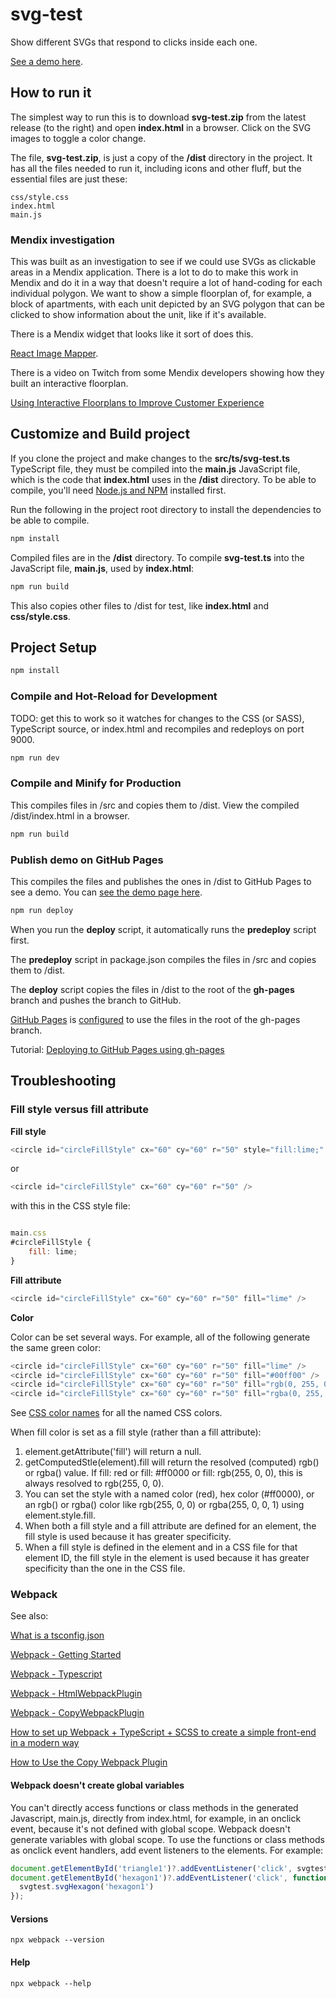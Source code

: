 # svg-test

Show different SVGs that respond to clicks inside each one.

[See a demo here](https://laurenra.github.io/svg-test/).

## How to run it

The simplest way to run this is to download **svg-test.zip** from the latest 
release (to the right) and open **index.html** in a browser. Click on the SVG 
images to toggle a color change.

The file, **svg-test.zip**, is just a copy of the **/dist** directory in the 
project. It has all the files needed to run it, including icons and other fluff, 
but the essential files are just these:

```shell
css/style.css
index.html
main.js
```

### Mendix investigation

This was built as an investigation to see if we could use SVGs as clickable 
areas in a Mendix application. There is a lot to do to make this work in 
Mendix and do it in a way that doesn't require a lot of hand-coding for each 
individual polygon. We want to show a simple floorplan of, for example, a block 
of apartments, with each unit depicted by an SVG polygon that can be clicked to 
show information about the unit, like if it's available.

There is a Mendix widget that looks like it sort of does this.

[React Image Mapper](https://marketplace.mendix.com/link/component/235635).

There is a video on Twitch from some Mendix developers showing how they built 
an interactive floorplan.

[Using Interactive Floorplans to Improve Customer Experience](https://www.twitch.tv/videos/1302068683)


## Customize and Build project

If you clone the project and make changes to the **src/ts/svg-test.ts** 
TypeScript file, they must be compiled into the **main.js** JavaScript file, 
which is the code that **index.html** uses in the **/dist** directory. To be 
able to compile, you'll need 
[Node.js and NPM](https://docs.npmjs.com/downloading-and-installing-node-js-and-npm) 
installed first.

Run the following in the project root directory to install the dependencies 
to be able to compile.

```sh
npm install
```

Compiled files are in the **/dist** directory. To compile **svg-test.ts** into 
the JavaScript file, **main.js**, used by **index.html**: 

```sh
npm run build
```

This also copies other files to /dist for test, like **index.html** and 
**css/style.css**.

## Project Setup

```sh
npm install
```

### Compile and Hot-Reload for Development
TODO: get this to work so it watches for changes to the CSS (or SASS), TypeScript 
source, or index.html and recompiles and redeploys on port 9000.

```sh
npm run dev
```

### Compile and Minify for Production
This compiles files in /src and copies them to /dist. View the compiled 
/dist/index.html in a browser.

```sh
npm run build
```

### Publish demo on GitHub Pages 
This compiles the files and publishes the ones in /dist to GitHub Pages to see 
a demo. You can [see the demo page here](https://laurenra.github.io/svg-test/).

```sh
npm run deploy
```

When you run the **deploy** script, it automatically runs the **predeploy** 
script first.

The **predeploy** script in package.json compiles the files in /src and copies 
them to /dist.

The **deploy** script copies the files in /dist to the root of the **gh-pages** branch 
and pushes the branch to GitHub.

[GitHub Pages](https://docs.github.com/en/pages) is 
[configured](https://docs.github.com/en/pages/getting-started-with-github-pages/configuring-a-publishing-source-for-your-github-pages-site) 
to use the files in the root of the gh-pages branch.

Tutorial: [Deploying to GitHub Pages using gh-pages](https://dev.to/scc33/deploying-to-github-pages-using-gh-pages-2d95)


## Troubleshooting

### Fill style versus fill attribute

**Fill style**

```javascript
<circle id="circleFillStyle" cx="60" cy="60" r="50" style="fill:lime;" />
```
or

```javascript
<circle id="circleFillStyle" cx="60" cy="60" r="50" />
```
with this in the CSS style file:
```javascript

main.css
#circleFillStyle {
    fill: lime;
}
```
**Fill attribute**

```javascript
<circle id="circleFillStyle" cx="60" cy="60" r="50" fill="lime" />
```

**Color**

Color can be set several ways. For example, all of the following generate the 
same green color:

```javascript
<circle id="circleFillStyle" cx="60" cy="60" r="50" fill="lime" />
<circle id="circleFillStyle" cx="60" cy="60" r="50" fill="#00ff00" />
<circle id="circleFillStyle" cx="60" cy="60" r="50" fill="rgb(0, 255, 0)" />
<circle id="circleFillStyle" cx="60" cy="60" r="50" fill="rgba(0, 255, 0, 1)" />

```

See [CSS color names](https://www.w3schools.com/cssref/css_colors.php) for all 
the named CSS colors.

When fill color is set as a fill style (rather than a fill attribute):
1. element.getAttribute('fill') will return a null.
2. getComputedStle(element).fill will return the resolved (computed)
   rgb() or rgba() value. If fill: red or fill: #ff0000 or
   fill: rgb(255, 0, 0), this is always resolved to rgb(255, 0, 0).
3. You can set the style with a named color (red), hex color (#ff0000),
   or an rgb() or rgba() color like rgb(255, 0, 0) or rgba(255, 0, 0, 1)
   using element.style.fill.
4. When both a fill style and a fill attribute are defined for an
   element, the fill style is used because it has greater specificity.
5. When a fill style is defined in the element and in a CSS file for
   that element ID, the fill style in the element is used because it has
   greater specificity than the one in the CSS file.



### Webpack
See also:

[What is a tsconfig.json](https://www.typescriptlang.org/docs/handbook/tsconfig-json.html)

[Webpack - Getting Started](https://webpack.js.org/guides/getting-started/#basic-setup)

[Webpack - Typescript](https://webpack.js.org/guides/typescript/)

[Webpack - HtmlWebpackPlugin](https://webpack.js.org/plugins/html-webpack-plugin/)

[Webpack - CopyWebpackPlugin](https://webpack.js.org/plugins/copy-webpack-plugin/)

[How to set up Webpack + TypeScript + SCSS to create a simple front-end in a modern way](https://medium.com/@coder_in_austria/how-to-set-up-webpack-typescript-scss-to-create-a-simple-front-end-in-a-modern-way-86850ee3f1c6)

[How to Use the Copy Webpack Plugin](https://www.squash.io/how-to-use-the-copy-webpack-plugin/)

#### Webpack doesn't create global variables
You can't directly access functions or class methods in the generated 
Javascript, main.js, directly from index.html, for example, in an onclick 
event, because it's not defined with global scope. Webpack doesn't generate 
variables with global scope. To use the functions or class methods as 
onclick event handlers, add event listeners to the elements. For example:

```javascript
document.getElementById('triangle1')?.addEventListener('click', svgtest.svgTriangle);
document.getElementById('hexagon1')?.addEventListener('click', function() {
  svgtest.svgHexagon('hexagon1')
});
```

#### Versions
`npx webpack --version`

#### Help
`npx webpack --help`
